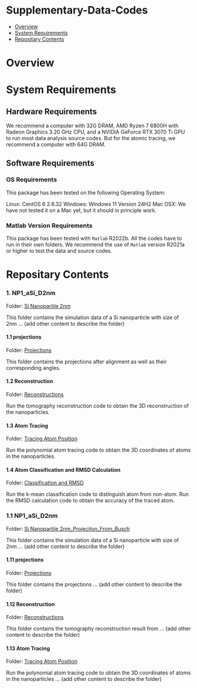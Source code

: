 # Supplementary-Data-Codes


- [Overview](#overview)
- [System Requirements](#system-requirements)
- [Repositary Contents](#repositary-contents)

# Overview

# System Requirements

## Hardware Requirements

We recommend a computer with 32G DRAM, AMD Ryzen 7 6800H with Radeon Graphics 3.20 GHz CPU, and a NVIDIA GeForce RTX 3070 Ti GPU to run most data analysis source codes. But for the atomic tracing, we recommend a computer with 64G DRAM.

## Software Requirements

### OS Requirements

This package has been tested on the following Operating System:

Linux: CentOS 6 2.6.32
Windows: Windows 11 Version 24H2 
Mac OSX: We have not tested it on a Mac yet, but it should in principle work.   

### Matlab Version Requirements

This package has been tested with `Matlab` R2022b. All the codes have to run in their own folders. We recommend the use of `Matlab` version R2021a or higher to test the data and source codes.

# Repositary Contents


### 1. NP1_aSi_D2nm

Folder: [Si Nanopartile 2nm](./NP1_aSi_D2nm)

This folder contains the simulation data of a Si nanoparticle with size of 2nm ... (add other content to describe the folder)

#### 1.1 projections

Folder: [Projections](./NP1_aSi_D2nm/1.1_projections)

This folder contains the projections after alignment as well as their corresponding angles.

#### 1.2 Reconstruction

Folder: [Reconstructions](./NP1_aSi_D2nm/1.2_reconstructions)

Run the tomography reconstruction code to obtain the 3D reconstruction of the nanoparticles.

#### 1.3 Atom Tracing

Folder: [Tracing Atom Position](./NP1_aSi_D2nm/1.3_tracing)

Run the polynomial atom tracing code to obtain the 3D coordinates of atoms in the nanoparticles.

#### 1.4 Atom Classification and RMSD Calculation 

Folder: [Classification and RMSD](./NP1_aSi_D2nm/1.4_classification_CalRMSD)

Run the k-mean classification code to distinguish atom from non-atom. Run the RMSD calculation code to obtain the accuracy of the traced atom.


### 1.1 NP1_aSi_D2nm

Folder: [Si Nanopartile 2nm_Projeciton_From_Busch](./NP1_aSi_D2nm_Projeciton_From_Busch)

This folder contains the simulation data of a Si nanoparticle with size of 2nm ... (add other content to describe the folder)

#### 1.11 projections

Folder: [Projections](./NP1_aSi_D2nm_Projeciton_From_Busch/1.11_projections)

This folder contains the projections ... (add other content to describe the folder)

#### 1.12 Reconstruction

Folder: [Reconstructions](./NP1_aSi_D2nm_Projeciton_From_Busch/1.12_reconstructions)

This folder contains the tomography reconstruction result from ... (add other content to describe the folder)

#### 1.13 Atom Tracing

Folder: [Tracing Atom Position](./NP1_aSi_D2nm_Projeciton_From_Busch/1.13_tracing)

Run the polynomial atom tracing code to obtain the 3D coordinates of atoms in the nanoparticles ... (add other content to describe the folder)





















